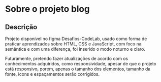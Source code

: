 # Sobre o projeto blog
## Descrição
Projeto disponível no figma Desafios-CodeLab, usado como forma de praticar aprendizados sobre HTML, CSS e JavaScript, com foco na semântica e com uma diferença, foi inserido o modo noturno e claro.

Futuramente, pretendo fazer atualizações de acordo com os conhecimentos adquiridos, como responsividade, apesar de que o projeto está responsivo, porém, apenas o tamanho dos elementos, tamanho da fonte, icons e espaçamentos serão corrigidos.
